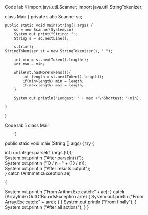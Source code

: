 Code lab 4
import java.util.Scanner;
import java.util.StringTokenizer;

class Main {
	private static Scanner sc;

	public static void main(String[] args) {
		sc = new Scanner(System.in);
		System.out.print("String: ");
		String s = sc.nextLine();

		s.trim();
	StringTokenizer st = new StringTokenizer(s, " ");

		int min = st.nextToken().length();
		int max = min;

		while(st.hasMoreTokens()){
			int length = st.nextToken().length();
			if(min>length) min = length;
			if(max<length) max = length;
		}

		System.out.println("Longest: " + max +"\nShortest: "+min);
		
	}
}



Code lab 5 
class Main

		{ 
public static void main (String [] args) 
		{ try 
	{ 

int n = Integer.parseInt (args [0]);  
System.out.println ("After parselnt ()");  
System.out.println ("10 / n =" + (10 / n));  
System.out.println ("After results output");  
	}
	catch (ArithmeticException ae) 
	
	{ 
System.out.println ("From Arithm.Exc.catch:" + ae); 
	} 
catch (ArrayIndexOutOfBoundsException arre) 
	{ 
System.out.println ("From Array.Exc.catch:" + arre); 
	}
	{ System.out.println ("From finally"); 
	} 
System.out.println ("After all actions"); 
	}
		}

